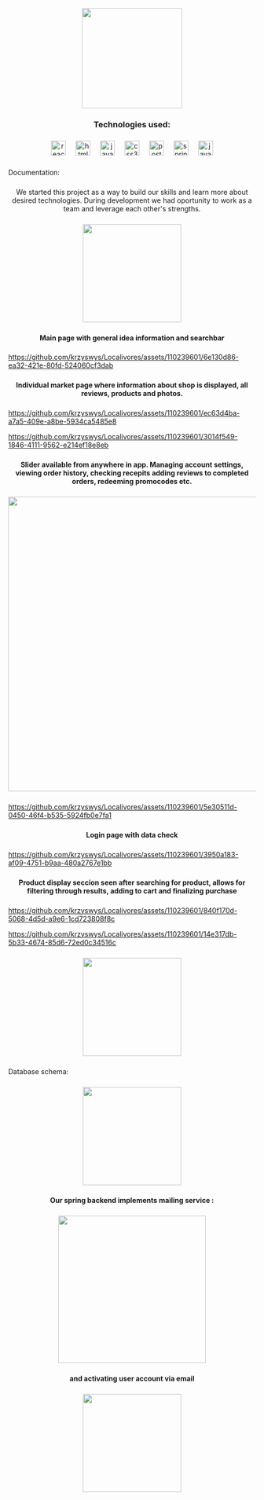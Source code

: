 <div align="center">
  <img height="204" src="https://i.imgur.com/X1s69yF.png"  />
</div>

###

<h3 align="center">Technologies used:</h3>

###

<div align="center">
  <img src="https://cdn.jsdelivr.net/gh/devicons/devicon/icons/react/react-original.svg" height="30" alt="react logo"  />
  <img width="12" />
  <img src="https://cdn.jsdelivr.net/gh/devicons/devicon/icons/html5/html5-original.svg" height="30" alt="html5 logo"  />
  <img width="12" />
  <img src="https://cdn.jsdelivr.net/gh/devicons/devicon/icons/javascript/javascript-original.svg" height="30" alt="javascript logo"  />
  <img width="12" />
  <img src="https://cdn.jsdelivr.net/gh/devicons/devicon/icons/css3/css3-original.svg" height="30" alt="css3 logo"  />
  <img width="12" />
  <img src="https://cdn.jsdelivr.net/gh/devicons/devicon/icons/postgresql/postgresql-original.svg" height="30" alt="postgresql logo"  />
  <img width="12" />
  <img src="https://cdn.jsdelivr.net/gh/devicons/devicon/icons/spring/spring-original.svg" height="30" alt="spring logo"  />
  <img width="12" />
  <img src="https://cdn.jsdelivr.net/gh/devicons/devicon/icons/java/java-original.svg" height="30" alt="java logo"  />
</div>

###

<p align="left">Documentation:</p>

###

<p align="center">We started this project as a way to build our skills and learn more about desired technologies. During development we had oportunity to work as a team and leverage each other's strengths.</p>

###

<div align="center">
  <img height="200" src="https://i.imgur.com/bi0xTih.png"  />
</div>

###

<h4 align="center">Main page with general idea information and searchbar</h4>

###



https://github.com/krzyswys/Localivores/assets/110239601/6e130d86-ea32-421e-80fd-524060cf3dab




###

<h4 align="center">Individual market page where information about shop is displayed, all reviews, products and photos.</h4>

###


https://github.com/krzyswys/Localivores/assets/110239601/ec63d4ba-a7a5-409e-a8be-5934ca5485e8



https://github.com/krzyswys/Localivores/assets/110239601/3014f549-1846-4111-9562-e214ef18e8eb


###

<h4 align="center">Slider available from anywhere in app. Managing account settings, viewing order history, checking recepits adding reviews to completed orders, redeeming promocodes etc.</h4>

###

<div align="center">
  <img height="600" src="https://i.imgur.com/WL6biTY.jpg"  />
</div>

###


https://github.com/krzyswys/Localivores/assets/110239601/5e30511d-0450-46f4-b535-5924fb0e7fa1


###

<h4 align="center">Login page with data check</h4>

###


https://github.com/krzyswys/Localivores/assets/110239601/3950a183-af09-4751-b9aa-480a2767e1bb


###

<h4 align="center">Product display seccion seen after searching for product, allows for filtering through results, adding to cart and finalizing purchase</h4>

###


https://github.com/krzyswys/Localivores/assets/110239601/840f170d-5068-4d5d-a9e6-1cd723808f8c


https://github.com/krzyswys/Localivores/assets/110239601/14e317db-5b33-4674-85d6-72ed0c34516c


###

<div align="center">
  <img height="200" src="https://i.imgur.com/6FfTRrW.png"  />
</div>

###

<p align="left">Database schema:</p>

###

<div align="center">
  <img height="200" src="https://i.imgur.com/Lbs0dag.png"  />
</div>

###

<h4 align="center">Our spring backend implements mailing service :</h4>

###

<div align="center">
  <img height="300" src="https://i.imgur.com/jV2YW7O.png"  />
</div>

###

<h4 align="center">and activating user account via email</h4>

###

<div align="center">
  <img height="200" src="https://i.imgur.com/9yb7KBJ.png"  />
</div>

###
